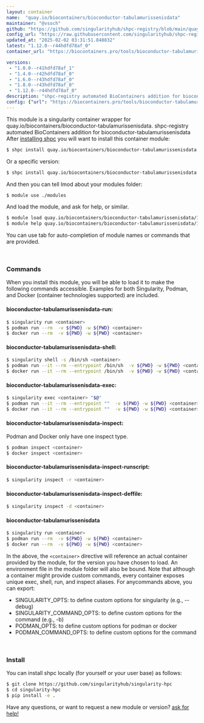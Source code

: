 ```yaml
---
layout: container
name:  "quay.io/biocontainers/bioconductor-tabulamurissenisdata"
maintainer: "@vsoch"
github: "https://github.com/singularityhub/shpc-registry/blob/main/quay.io/biocontainers/bioconductor-tabulamurissenisdata/container.yaml"
config_url: "https://raw.githubusercontent.com/singularityhub/shpc-registry/main/quay.io/biocontainers/bioconductor-tabulamurissenisdata/container.yaml"
updated_at: "2025-02-02 03:31:51.848832"
latest: "1.12.0--r44hdfd78af_0"
container_url: "https://biocontainers.pro/tools/bioconductor-tabulamurissenisdata"

versions:
 - "1.0.0--r41hdfd78af_1"
 - "1.4.0--r42hdfd78af_0"
 - "1.6.0--r43hdfd78af_0"
 - "1.8.0--r43hdfd78af_0"
 - "1.12.0--r44hdfd78af_0"
description: "shpc-registry automated BioContainers addition for bioconductor-tabulamurissenisdata"
config: {"url": "https://biocontainers.pro/tools/bioconductor-tabulamurissenisdata", "maintainer": "@vsoch", "description": "shpc-registry automated BioContainers addition for bioconductor-tabulamurissenisdata", "latest": {"1.12.0--r44hdfd78af_0": "sha256:74ff31dd84b0bcde3931c0a482b1e70af0bdf0b52da29ec0a301d16ede2c2498"}, "tags": {"1.0.0--r41hdfd78af_1": "sha256:b310b585a4a1b0f2c0068823cfdb2e8e84dfe033b4dc5a38b5f219976c52192e", "1.4.0--r42hdfd78af_0": "sha256:4552a6b944e6726e221658494750b3d4bd9218aa3fef9ddd3bff1f0875ff8bee", "1.6.0--r43hdfd78af_0": "sha256:a4cac3ccaa87fd76404de825fd98d96ea5c385a0262f202a09fd90a2cda8844c", "1.8.0--r43hdfd78af_0": "sha256:c0f22ef832e92f23ac13197bb6e9d0a436ad13d486a040656c2c1d502a1b49b5", "1.12.0--r44hdfd78af_0": "sha256:74ff31dd84b0bcde3931c0a482b1e70af0bdf0b52da29ec0a301d16ede2c2498"}, "docker": "quay.io/biocontainers/bioconductor-tabulamurissenisdata"}
---
```


This module is a singularity container wrapper for quay.io/biocontainers/bioconductor-tabulamurissenisdata.
shpc-registry automated BioContainers addition for bioconductor-tabulamurissenisdata
After [installing shpc](#install) you will want to install this container module:


```bash
$ shpc install quay.io/biocontainers/bioconductor-tabulamurissenisdata
```

Or a specific version:

```bash
$ shpc install quay.io/biocontainers/bioconductor-tabulamurissenisdata:1.12.0--r44hdfd78af_0
```

And then you can tell lmod about your modules folder:

```bash
$ module use ./modules
```

And load the module, and ask for help, or similar.

```bash
$ module load quay.io/biocontainers/bioconductor-tabulamurissenisdata/1.12.0--r44hdfd78af_0
$ module help quay.io/biocontainers/bioconductor-tabulamurissenisdata/1.12.0--r44hdfd78af_0
```

You can use tab for auto-completion of module names or commands that are provided.

<br>

### Commands

When you install this module, you will be able to load it to make the following commands accessible.
Examples for both Singularity, Podman, and Docker (container technologies supported) are included.

#### bioconductor-tabulamurissenisdata-run:

```bash
$ singularity run <container>
$ podman run --rm  -v ${PWD} -w ${PWD} <container>
$ docker run --rm  -v ${PWD} -w ${PWD} <container>
```

#### bioconductor-tabulamurissenisdata-shell:

```bash
$ singularity shell -s /bin/sh <container>
$ podman run --it --rm --entrypoint /bin/sh  -v ${PWD} -w ${PWD} <container>
$ docker run --it --rm --entrypoint /bin/sh  -v ${PWD} -w ${PWD} <container>
```

#### bioconductor-tabulamurissenisdata-exec:

```bash
$ singularity exec <container> "$@"
$ podman run --it --rm --entrypoint ""  -v ${PWD} -w ${PWD} <container> "$@"
$ docker run --it --rm --entrypoint ""  -v ${PWD} -w ${PWD} <container> "$@"
```

#### bioconductor-tabulamurissenisdata-inspect:

Podman and Docker only have one inspect type.

```bash
$ podman inspect <container>
$ docker inspect <container>
```

#### bioconductor-tabulamurissenisdata-inspect-runscript:

```bash
$ singularity inspect -r <container>
```

#### bioconductor-tabulamurissenisdata-inspect-deffile:

```bash
$ singularity inspect -d <container>
```



#### bioconductor-tabulamurissenisdata

```bash
$ singularity run <container>
$ podman run --rm  -v ${PWD} -w ${PWD} <container>
$ docker run --rm  -v ${PWD} -w ${PWD} <container>
```


In the above, the `<container>` directive will reference an actual container provided
by the module, for the version you have chosen to load. An environment file in the
module folder will also be bound. Note that although a container
might provide custom commands, every container exposes unique exec, shell, run, and
inspect aliases. For anycommands above, you can export:

 - SINGULARITY_OPTS: to define custom options for singularity (e.g., --debug)
 - SINGULARITY_COMMAND_OPTS: to define custom options for the command (e.g., -b)
 - PODMAN_OPTS: to define custom options for podman or docker
 - PODMAN_COMMAND_OPTS: to define custom options for the command

<br>

### Install

You can install shpc locally (for yourself or your user base) as follows:

```bash
$ git clone https://github.com/singularityhub/singularity-hpc
$ cd singularity-hpc
$ pip install -e .
```

Have any questions, or want to request a new module or version? [ask for help!](https://github.com/singularityhub/singularity-hpc/issues)